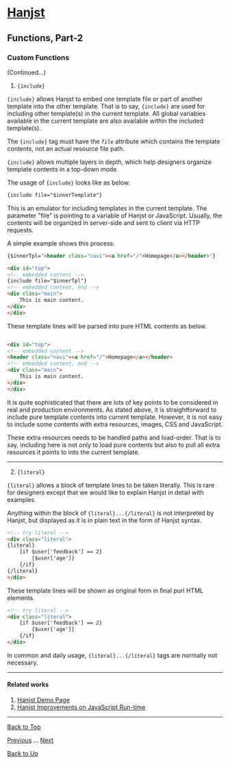 # [Hanjst](/hanjst/index)
## Functions, Part-2
### Custom Functions

(Continued...)

1. `{include}`

`{include}` allows Hanjst to embed one template file or part of another template into the other template.  That is to say, `{include}` are used for including other template(s) in the current template. All global variables available in the current template are also available within the included template(s).

The `{include}` tag must have the _`file`_ attribute which contains the template contents, not an actual resource  file path.

`{include}` allows multiple layers in depth, which help designers organize template contents in a top-down mode. 

The usage of `{include}` looks like as below.

```html
{include file="$innerTemplate"}
```
This is an emulator for including templates in the current template. The parameter "file" is pointing to a variable of Hanjst or JavaScript. Usually, the contents will be organized in server-side and sent to client via HTTP requests.

A simple example shows this process.

```html
{$innerTpl='<header class="navi"><a href="/">Homepage</a></header>'}

<div id="top">
<!-- embedded content -->
{include file="$innerTpl"}
<!-- embedded content, end -->
<div class="main">
	This is main content.
</div>
</div>
```

These template lines will be parsed into pure HTML contents as below.

```html

<div id="top">
<!-- embedded content -->
<header class="navi"><a href="/">Homepage</a></header>
<!-- embedded content, end -->
<div class="main">
	This is main content.
</div>
</div>

```
It is quite sophisticated that there are lots of key points to be considered  in real and production environments. As stated above, it is straightforward to include pure template contents into current template. However, it is not easy to include some contents with extra resources, images, CSS and JavaScript.

These extra resources needs to be handled paths and load-order. That is to say, including here is not only to load pure contents but also to pull all extra resources it points to into the current template.

---

2. `{literal}`

`{literal}` allows a block of template lines to be taken literally. This is rare for designers except that we would like to explain Hanjst in detail with examples.

Anything within the block of `{literal}...{/literal}`  is not interpreted by Hanjst, but displayed as it is in plain text in the form of Hanjst syntax.

```html
<!-- try literal -->
<div class="literal">
{literal}
    {if $user['feedback'] == 2}
        {$user['age']}
    {/if}
{/literal}
</div>
```
These template lines will be shown as original form in final purl HTML elements.

```html
<!-- try literal -->
<div class="literal">
    {if $user['feedback'] == 2}
        {$user['age']}
    {/if}
</div>
```

In common and daily usage, `{literal}...{/literal}` tags are normally not necessary.


---

#### Related works

1. [Hanjst Demo Page](https://ufqi.com/dev/hanjst/)
2. [Hanjst Improvements on JavaScript Run-time](https://ufqi.com/blog/hanjst-javascript-runtime/)

----
[Back to Top](/hanjst/hanjst-function-2)

[Previous](./hanjst-function) ... [Next](./hanjst-class)

[Back to Up](/hanjst/index)

<!--stackedit_data:
eyJoaXN0b3J5IjpbLTkwNTc0NjM1MSwtMTY0NjU5NjczNiwtOD
g0NTQ4MjMsLTI0NjIwNjY4N119
-->